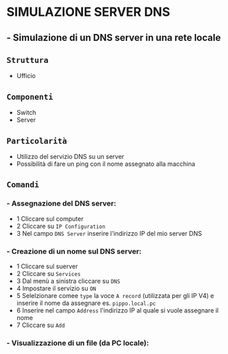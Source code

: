 # SIMULAZIONE SERVER DNS
## - Simulazione di un DNS server in una rete locale
## `Struttura`
- Ufficio
## `Componenti`
- Switch
- Server
## `Particolarità`
- Utilizzo del servizio DNS su un server
- Possibilità di fare un ping con il nome assegnato alla macchina
## `Comandi`
### - Assegnazione del DNS server:
  -  1 Cliccare sul computer
  -  2 Cliccare su `IP Configuration`
  -  3 Nel campo `DNS Server` inserire l'indirizzo IP del mio server DNS
### - Creazione di un nome sul DNS server:
  -  1 Cliccare sul suerver
  -  2 Cliccare su `Services`
  -  3 Dal menù a sinistra cliccare su `DNS`
  -  4 Impostare il servizio su `ON`
  -  5 Selelzionare comee `type` la voce `A record` (utilizzata per gli IP V4) e inserire il nome da assegnare es. `pippo.local.pc`
  -  6 Inserire nel campo `Address` l'indirizzo IP al quale si vuole assegnare il nome
  -  7 Cliccare su `Add`
### - Visualizzazione di un file (da PC locale):

